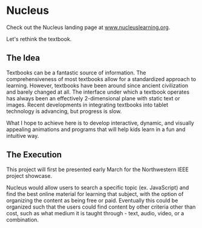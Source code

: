 # Nucleus
Check out the Nucleus landing page at www.nucleuslearning.org.

Let's rethink the textbook.

## The Idea
Textbooks can be a fantastic source of information. The comprehensiveness of most textbooks allow for a standardized approach to learning. However, textbooks have been around since ancient civilization and barely changed at all. The interface under which a textbook operates has always been an effectively 2-dimensional plane with static text or images. Recent developments in integrating textbooks into tablet technology is advancing, but progress is slow.

What I hope to achieve here is to develop interactive, dynamic, and visually appealing animations and programs that will help kids learn in a fun and intuitive way.

## The Execution
This project will first be presented early March for the Northwestern IEEE project showcase.

Nucleus would allow users to search a specific topic (ex. JavaScript) and find the best online material for learning that subject, with the option of organizing the content as being free or paid. Eventually this could be organized such that the users could find content by other criteria other than cost, such as what medium it is taught through - text, audio, video, or a combination.
